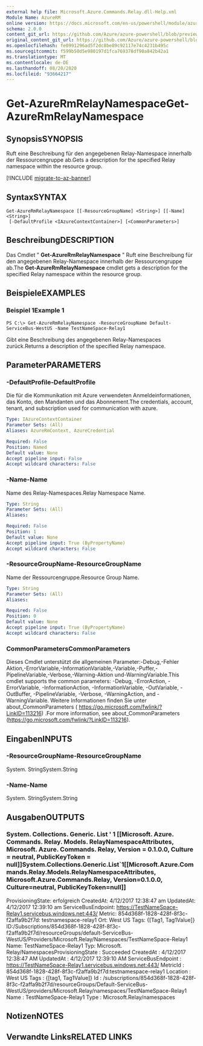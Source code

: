```yaml
---
external help file: Microsoft.Azure.Commands.Relay.dll-Help.xml
Module Name: AzureRM
online version: https://docs.microsoft.com/en-us/powershell/module/azurerm.relay/get-azurermrelaynamespace
schema: 2.0.0
content_git_url: https://github.com/Azure/azure-powershell/blob/preview/src/ResourceManager/Relay/Commands.Relay/help/Get-AzureRmRelayNamespace.md
original_content_git_url: https://github.com/Azure/azure-powershell/blob/preview/src/ResourceManager/Relay/Commands.Relay/help/Get-AzureRmRelayNamespace.md
ms.openlocfilehash: fe0991296ad5f2dc8be89c92117e74c4231b495c
ms.sourcegitcommit: f599b50d5e980197d1fca769378df90a842b42a1
ms.translationtype: MT
ms.contentlocale: de-DE
ms.lasthandoff: 08/20/2020
ms.locfileid: "93664217"
---
```

# <span data-ttu-id="afd34-101">Get-AzureRmRelayNamespace</span><span class="sxs-lookup"><span data-stu-id="afd34-101">Get-AzureRmRelayNamespace</span></span>

## <span data-ttu-id="afd34-102">Synopsis</span><span class="sxs-lookup"><span data-stu-id="afd34-102">SYNOPSIS</span></span>
<span data-ttu-id="afd34-103">Ruft eine Beschreibung für den angegebenen Relay-Namespace innerhalb der Ressourcengruppe ab.</span><span class="sxs-lookup"><span data-stu-id="afd34-103">Gets a description for the specified Relay namespace within the resource group.</span></span>

[!INCLUDE [migrate-to-az-banner](../../includes/migrate-to-az-banner.md)]

## <span data-ttu-id="afd34-104">Syntax</span><span class="sxs-lookup"><span data-stu-id="afd34-104">SYNTAX</span></span>

```
Get-AzureRmRelayNamespace [[-ResourceGroupName] <String>] [[-Name] <String>]
 [-DefaultProfile <IAzureContextContainer>] [<CommonParameters>]
```

## <span data-ttu-id="afd34-105">Beschreibung</span><span class="sxs-lookup"><span data-stu-id="afd34-105">DESCRIPTION</span></span>
<span data-ttu-id="afd34-106">Das Cmdlet " **Get-AzureRmRelayNamespace** " Ruft eine Beschreibung für den angegebenen Relay-Namespace innerhalb der Ressourcengruppe ab.</span><span class="sxs-lookup"><span data-stu-id="afd34-106">The **Get-AzureRmRelayNamespace** cmdlet gets a description for the specified Relay namespace within the resource group.</span></span>

## <span data-ttu-id="afd34-107">Beispiele</span><span class="sxs-lookup"><span data-stu-id="afd34-107">EXAMPLES</span></span>

### <span data-ttu-id="afd34-108">Beispiel 1</span><span class="sxs-lookup"><span data-stu-id="afd34-108">Example 1</span></span>
```
PS C:\> Get-AzureRmRelayNamespace -ResourceGroupName Default-ServiceBus-WestUS -Name TestNameSpace-Relay1
```

<span data-ttu-id="afd34-109">Gibt eine Beschreibung des angegebenen Relay-Namespaces zurück.</span><span class="sxs-lookup"><span data-stu-id="afd34-109">Returns a description of the specified Relay namespace.</span></span>

## <span data-ttu-id="afd34-110">Parameter</span><span class="sxs-lookup"><span data-stu-id="afd34-110">PARAMETERS</span></span>

### <span data-ttu-id="afd34-111">-DefaultProfile</span><span class="sxs-lookup"><span data-stu-id="afd34-111">-DefaultProfile</span></span>
<span data-ttu-id="afd34-112">Die für die Kommunikation mit Azure verwendeten Anmeldeinformationen, das Konto, den Mandanten und das Abonnement.</span><span class="sxs-lookup"><span data-stu-id="afd34-112">The credentials, account, tenant, and subscription used for communication with azure.</span></span>

```yaml
Type: IAzureContextContainer
Parameter Sets: (All)
Aliases: AzureRmContext, AzureCredential

Required: False
Position: Named
Default value: None
Accept pipeline input: False
Accept wildcard characters: False
```

### <span data-ttu-id="afd34-113">-Name</span><span class="sxs-lookup"><span data-stu-id="afd34-113">-Name</span></span>
<span data-ttu-id="afd34-114">Name des Relay-Namespaces.</span><span class="sxs-lookup"><span data-stu-id="afd34-114">Relay Namespace Name.</span></span>

```yaml
Type: String
Parameter Sets: (All)
Aliases: 

Required: False
Position: 1
Default value: None
Accept pipeline input: True (ByPropertyName)
Accept wildcard characters: False
```

### <span data-ttu-id="afd34-115">-ResourceGroupName</span><span class="sxs-lookup"><span data-stu-id="afd34-115">-ResourceGroupName</span></span>
<span data-ttu-id="afd34-116">Name der Ressourcengruppe.</span><span class="sxs-lookup"><span data-stu-id="afd34-116">Resource Group Name.</span></span>

```yaml
Type: String
Parameter Sets: (All)
Aliases: 

Required: False
Position: 0
Default value: None
Accept pipeline input: True (ByPropertyName)
Accept wildcard characters: False
```

### <span data-ttu-id="afd34-117">CommonParameters</span><span class="sxs-lookup"><span data-stu-id="afd34-117">CommonParameters</span></span>
<span data-ttu-id="afd34-118">Dieses Cmdlet unterstützt die allgemeinen Parameter:-Debug,-Fehler Aktion,-ErrorVariable,-InformationVariable,-Variable,-Puffer,-PipelineVariable,-Verbose,-Warning-Aktion und-WarningVariable.</span><span class="sxs-lookup"><span data-stu-id="afd34-118">This cmdlet supports the common parameters: -Debug, -ErrorAction, -ErrorVariable, -InformationAction, -InformationVariable, -OutVariable, -OutBuffer, -PipelineVariable, -Verbose, -WarningAction, and -WarningVariable.</span></span> <span data-ttu-id="afd34-119">Weitere Informationen finden Sie unter about_CommonParameters ( https://go.microsoft.com/fwlink/?LinkID=113216) .</span><span class="sxs-lookup"><span data-stu-id="afd34-119">For more information, see about_CommonParameters (https://go.microsoft.com/fwlink/?LinkID=113216).</span></span>

## <span data-ttu-id="afd34-120">Eingaben</span><span class="sxs-lookup"><span data-stu-id="afd34-120">INPUTS</span></span>

### <span data-ttu-id="afd34-121">-ResourceGroupName</span><span class="sxs-lookup"><span data-stu-id="afd34-121">-ResourceGroupName</span></span>
<span data-ttu-id="afd34-122">System. String</span><span class="sxs-lookup"><span data-stu-id="afd34-122">System.String</span></span>

### <span data-ttu-id="afd34-123">-Name</span><span class="sxs-lookup"><span data-stu-id="afd34-123">-Name</span></span>
 <span data-ttu-id="afd34-124">System. String</span><span class="sxs-lookup"><span data-stu-id="afd34-124">System.String</span></span>

## <span data-ttu-id="afd34-125">Ausgaben</span><span class="sxs-lookup"><span data-stu-id="afd34-125">OUTPUTS</span></span>

### <span data-ttu-id="afd34-126">System. Collections. Generic. List ' 1 [[Microsoft. Azure. Commands. Relay. Models. RelayNamespaceAttributes, Microsoft. Azure. Commands. Relay, Version = 0.1.0.0, Culture = neutral, PublicKeyToken = null]]</span><span class="sxs-lookup"><span data-stu-id="afd34-126">System.Collections.Generic.List\`1[[Microsoft.Azure.Commands.Relay.Models.RelayNamespaceAttributes, Microsoft.Azure.Commands.Relay, Version=0.1.0.0, Culture=neutral, PublicKeyToken=null]]</span></span>
<span data-ttu-id="afd34-127">ProvisioningState: erfolgreich CreatedAt: 4/12/2017 12:38:47 am UpdatedAt: 4/12/2017 12:39:10 am ServiceBusEndpoint: https://TestNameSpace-Relay1.servicebus.windows.net:443/ Metric: 854d368f-1828-428f-8f3c-f2affa9b2f7d: testnamespace-relay1 Ort: West US Tags: {[Tag1, Tag1Value]} ID:/Subscriptions/854d368f-1828-428f-8f3c-f2affa9b2f7d/resourceGroups/default-ServiceBus-WestUS/Providers/Microsoft.Relay/Namespaces/TestNameSpace-Relay1 Name: TestNameSpace-Relay1 Typ: Microsoft. Relay/Namespaces</span><span class="sxs-lookup"><span data-stu-id="afd34-127">ProvisioningState  : Succeeded CreatedAt          : 4/12/2017 12:38:47 AM UpdatedAt          : 4/12/2017 12:39:10 AM ServiceBusEndpoint : https://TestNameSpace-Relay1.servicebus.windows.net:443/ MetricId           : 854d368f-1828-428f-8f3c-f2affa9b2f7d:testnamespace-relay1 Location           : West US Tags               : {[tag1, Tag1Value]} Id                 : /subscriptions/854d368f-1828-428f-8f3c-f2affa9b2f7d/resourceGroups/Default-ServiceBus-WestUS/providers/Microsoft.Relay/namespaces/TestNameSpace-Relay1 Name               : TestNameSpace-Relay1 Type               : Microsoft.Relay/namespaces</span></span>

## <span data-ttu-id="afd34-128">Notizen</span><span class="sxs-lookup"><span data-stu-id="afd34-128">NOTES</span></span>

## <span data-ttu-id="afd34-129">Verwandte Links</span><span class="sxs-lookup"><span data-stu-id="afd34-129">RELATED LINKS</span></span>

